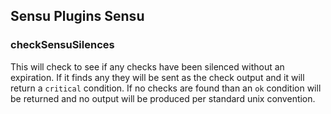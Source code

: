 ## Sensu Plugins Sensu

### checkSensuSilences

This will check to see if any checks have been silenced without an expiration. If
it finds any they will be sent as the check output and it will return a `critical` condition.
If no checks are found than an `ok` condition will be returned and no output will be
produced per standard unix convention.
